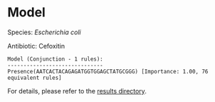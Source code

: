 
# Model

Species: *Escherichia coli*

Antibiotic: Cefoxitin

```
Model (Conjunction - 1 rules):
------------------------------
Presence(AATCACTACAGAGATGGTGGAGCTATGCGGG) [Importance: 1.00, 76 equivalent rules]

```

For details, please refer to the [results directory](../../../../../results/scm_b/escherichia%20coli/cefoxitin/repeat_9/).

